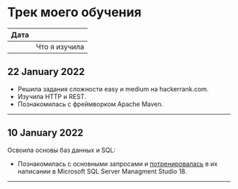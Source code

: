 # Трек моего обучения

|Дата |                                        |
|:---:|:---------------------------------------|
|     |            Что я изучила               |

## 22 January 2022

 - Решила задания сложности easy и medium на hackerrank.com.
 - Изучила HTTP и REST.
 - Познакомилась с фреймворком Apache Maven.

----------------------------------------------------------
## 10 January 2022

Освоила основы баз данных и SQL: 
 - Познакомилась с основными запросами и [потренировалась](https://github.com/Leolasland/SQL) в их написании в Microsoft SQL Server Managment Studio 18.

----------------------------------------------------------
